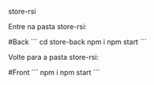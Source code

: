 store-rsi

Entre na pasta store-rsi:

#Back
´´´
cd store-back
npm i
npm start 
´´´

Volte para a pasta store-rsi: 

#Front
´´´
npm i 
npm start
´´´